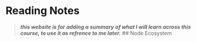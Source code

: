 # Reading Notes
> _**this website is for adding a summary of what I will learn across this course, to use it as refrence to me later.**_
[](docs/CONTRIBUTING.md)## Node Ecosystem
